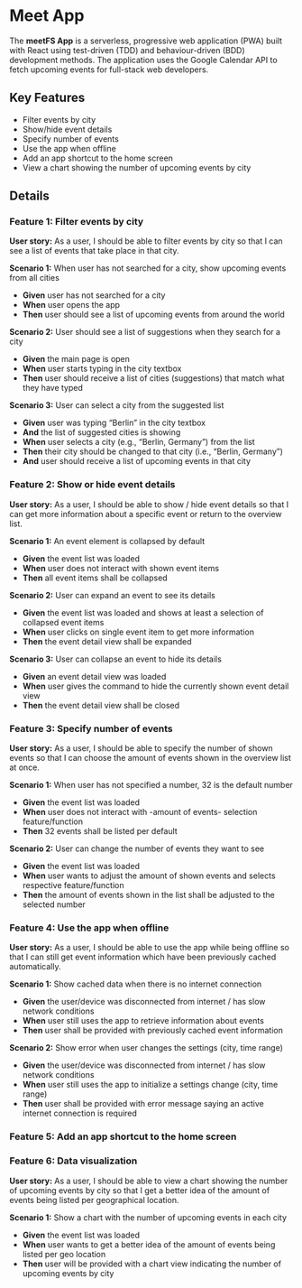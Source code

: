 # Meet App

The **meetFS App** is a serverless, progressive web application (PWA) built with React using test-driven (TDD) and behaviour-driven (BDD) development methods. The application uses the Google Calendar API to fetch upcoming events for full-stack web developers.

## Key Features

* Filter events by city
* Show/hide event details
* Specify number of events
* Use the app when offline
* Add an app shortcut to the home screen
* View a chart showing the number of upcoming events by city

## Details

### Feature 1: Filter events by city

**User story:** As a user, I should be able to filter events by city so that I can see a list of events that take place in that city.

**Scenario 1:**
When user has not searched for a city, show upcoming events from all cities
* **Given** user has not searched for a city
* **When** user opens the app
* **Then** user should see a list of upcoming events from around the world

**Scenario 2:**
User should see a list of suggestions when they search for a city
* **Given** the main page is open
* **When** user starts typing in the city textbox
* **Then** user should receive a list of cities (suggestions) that match what they have typed

**Scenario 3:**
User can select a city from the suggested list
* **Given** user was typing “Berlin” in the city textbox
* **And** the list of suggested cities is showing
* **When** user selects a city (e.g., “Berlin, Germany”) from the list
* **Then** their city should be changed to that city (i.e., “Berlin, Germany”)
* **And** user should receive a list of upcoming events in that city

### Feature 2: Show or hide event details

**User story:** As a user, I should be able to show / hide event details so that I can get more information about a specific event or return to the overview list.

**Scenario 1:**
An event element is collapsed by default
* **Given** the event list was loaded
* **When** user does not interact with shown event items
* **Then** all event items shall be collapsed

**Scenario 2:**
User can expand an event to see its details
* **Given** the event list was loaded and shows at least a selection of collapsed event items 
* **When** user clicks on single event item to get more information
* **Then** the event detail view shall be expanded

**Scenario 3:** 
User can collapse an event to hide its details
* **Given** an event detail view was loaded
* **When** user gives the command to hide the currently shown event detail view
* **Then** the event detail view shall be closed

### Feature 3: Specify number of events

**User story:** As a user, I should be able to specify the number of shown events
so that I can choose the amount of events shown in the overview list at once.

**Scenario 1:**
When user has not specified a number, 32 is the default number

* **Given** the event list was loaded
* **When** user does not interact with -amount of events- selection feature/function
* **Then** 32 events shall be listed per default

**Scenario 2:**
User can change the number of events they want to see

* **Given** the event list was loaded
* **When** user wants to adjust the amount of shown events and selects respective feature/function
* **Then** the amount of events shown in the list shall be adjusted to the selected number

### Feature 4: Use the app when offline

**User story:** As a user, I should be able to use the app while being offline
so that I can still get event information which have been previously cached automatically.

**Scenario 1:**
Show cached data when there is no internet connection

* **Given** the user/device was disconnected from internet / has slow network conditions
* **When** user still uses the app to retrieve information about events
* **Then** user shall be provided with previously cached event information

**Scenario 2:**
Show error when user changes the settings (city, time range)
* **Given** the user/device was disconnected from internet / has slow network conditions
* **When** user still uses the app to initialize a settings change (city, time range)
* **Then** user shall be provided with error message saying an active internet connection is required


### Feature 5: Add an app shortcut to the home screen


### Feature 6: Data visualization

**User story:** As a user, I should be able to view a chart showing the number of upcoming events by city
so that I get a better idea of the amount of events being listed per geographical location.

**Scenario 1:**
Show a chart with the number of upcoming events in each city

* **Given** the event list was loaded
* **When** user wants to get a better idea of the amount of events being listed per geo location
* **Then** user will be provided with a chart view indicating the number of upcoming events by city